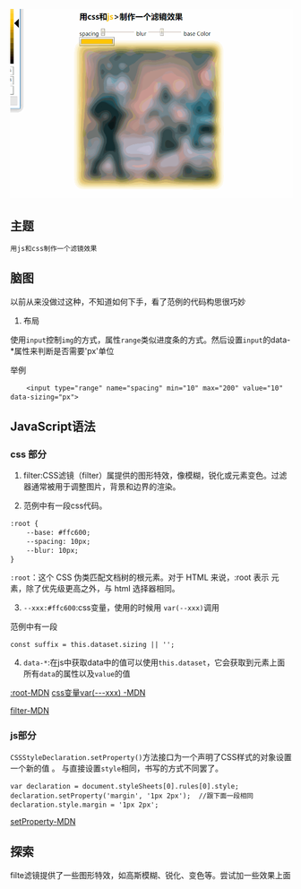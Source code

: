 ![audio](img/01.gif)

## 主题
    
    用js和css制作一个滤镜效果

## 脑图

以前从来没做过这种，不知道如何下手，看了范例的代码构思很巧妙

1.  布局

使用`input`控制`img`的方式，属性`range`类似进度条的方式。然后设置`input`的data-*属性来判断是否需要'px'单位

举例
```
    <input type="range" name="spacing" min="10" max="200" value="10" data-sizing="px">

```

## JavaScript语法

### css 部分

1.  filter:CSS滤镜（filter）属提供的图形特效，像模糊，锐化或元素变色。过滤器通常被用于调整图片，背景和边界的渲染。

2.  范例中有一段css代码。
```
:root {
    --base: #ffc600;
    --spacing: 10px;
    --blur: 10px;
}

```
`:root`：这个 CSS 伪类匹配文档树的根元素。对于 HTML 来说，:root 表示 <html> 元素，除了优先级更高之外，与 html 选择器相同。

3.  `--xxx:#ffc600`:css变量，使用的时候用 `var(--xxx)`调用

范例中有一段
```
const suffix = this.dataset.sizing || '';

```

4. `data-*`:在js中获取data中的值可以使用`this.dataset`，它会获取到元素上面所有`data`的属性以及`value`的值

[:root-MDN](https://developer.mozilla.org/zh-CN/docs/Web/CSS/:root)
[css变量var(---xxx) -MDN](https://developer.mozilla.org/zh-CN/docs/Web/CSS/Using_CSS_variables)

[filter-MDN](https://developer.mozilla.org/zh-CN/docs/Web/CSS/filter)

### js部分

`CSSStyleDeclaration.setProperty()`方法接口为一个声明了CSS样式的对象设置一个新的值 。
与直接设置`style`相同，书写的方式不同罢了。
```
var declaration = document.styleSheets[0].rules[0].style;
declaration.setProperty('margin', '1px 2px');  //跟下面一段相同
declaration.style.margin = '1px 2px';
```

[setProperty-MDN](https://developer.mozilla.org/zh-CN/docs/Web/API/CSSStyleDeclaration/setProperty)

## 探索

filte滤镜提供了一些图形特效，如高斯模糊、锐化、变色等。尝试加一些效果上面